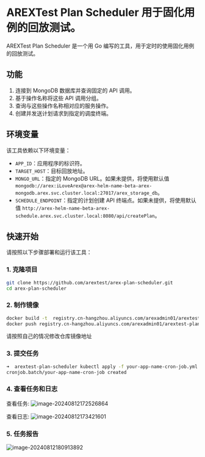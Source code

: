 # AREXTest Plan Scheduler 用于固化用例的回放测试。

AREXTest Plan Scheduler 是一个用 Go 编写的工具，用于定时的使用固化用例的回放测试。

## 功能

1. 连接到 MongoDB 数据库并查询固定的 API 调用。
2. 基于操作名称将这些 API 调用分组。
3. 查询与这些操作名称相对应的服务操作。
4. 创建并发送计划请求到指定的调度终端。

## 环境变量

该工具依赖以下环境变量：

- `APP_ID`：应用程序的标识符。
- `TARGET_HOST`：目标回放地址。
- `MONGO_URL`：指定的 MongoDB URL。如果未提供，将使用默认值 `mongodb://arex:iLoveArex@arex-helm-name-beta-arex-mongodb.arex.svc.cluster.local:27017/arex_storage_db`。
- `SCHEDULE_ENDPOINT`：指定的计划创建 API 终端点。如果未提供，将使用默认值 `http://arex-helm-name-beta-arex-schedule.arex.svc.cluster.local:8080/api/createPlan`。

## 快速开始

请按照以下步骤部署和运行该工具：

### 1. 克隆项目

```sh
git clone https://github.com/arextest/arex-plan-scheduler.git
cd arex-plan-scheduler
```

### 2. 制作镜像

```sh
docker build -t  registry.cn-hangzhou.aliyuncs.com/arexadmin01/arextest-plan-scheduler:0.6.5 .
docker push registry.cn-hangzhou.aliyuncs.com/arexadmin01/arextest-plan-scheduler:0.6.5
```
请按照自己的情况修改仓库镜像地址

### 3. 提交任务
```sh
➜  arextest-plan-scheduler kubectl apply -f your-app-name-cron-job.yml
cronjob.batch/your-app-name-cron-job created
```
### 4. 查看任务和日志
查看任务:
![image-20240812172526864](https://test-1251091139.cos.ap-shanghai.myqcloud.com/picgoimage-20240812172526864.png)

查看日志:
![image-20240812173421601](https://test-1251091139.cos.ap-shanghai.myqcloud.com/picgoimage-20240812173421601.png)

### 5. 任务报告
![image-20240812180913892](https://test-1251091139.cos.ap-shanghai.myqcloud.com/picgoimage-20240812180913892.png)